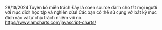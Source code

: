 28/10/2024
Tuyên bố miễn trách
Đây là open source dành cho tất mọi người với mục đích học tập và nghiên cứu!
Các bạn có thể sử dụng với bất kỳ mục đích nào và tự chịu trách nhiệm với nó.
https://www.amcharts.com/javascript-charts/
